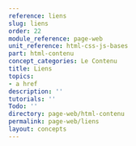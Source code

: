 ```yaml
---
reference: liens
slug: liens
order: 22
module_reference: page-web
unit_reference: html-css-js-bases
part: html-contenu
concept_categories: Le Contenu
title: Liens
topics:
- a href
description: ''
tutorials: ''
Todo: ''
directory: page-web/html-contenu
permalink: page-web/liens
layout: concepts
---
```

